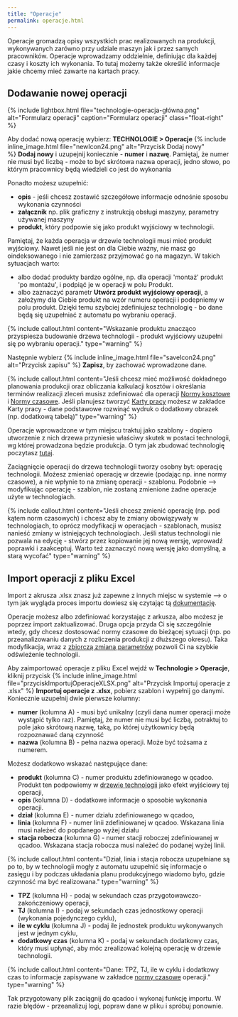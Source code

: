 ```yaml
---
title: "Operacje"
permalink: operacje.html 
---
```


Operacje gromadzą opisy wszystkich prac realizowanych na produkcji, wykonywanych zarówno przy udziale maszyn jak i przez samych pracowników. Operacje wprowadzamy oddzielnie, definiując dla każdej czasy i koszty ich wykonania. To tutaj możemy także określić informacje jakie chcemy mieć zawarte na kartach pracy. 


## Dodawanie nowej operacji ##    

{% include lightbox.html file="technologie-operacja-główna.png" alt="Formularz operacji" caption="Formularz operacji" class="float-right" %}

Aby dodać nową operację wybierz: **TECHNOLOGIE > Operacje** {% include inline_image.html file="newIcon24.png" alt="Przycisk Dodaj nowy" %} **Dodaj nowy** i uzupejnij koniecznie - **numer** i **nazwę**. Pamiętaj, że numer nie musi być liczbą - może to być skrótowa nazwa operacji, jedno słowo, po którym pracownicy będą wiedzieli co jest do wykonania

Ponadto możesz uzupełnić:
- **opis** - jeśli chcesz zostawić szczegółowe informacje odnośnie sposobu wykonania czynności
- **załącznik** np. plik graficzny z instrukcją obsługi maszyny, parametry używanej maszyny
- **produkt**, który podpowie się jako produkt wyjściowy w technologii.

Pamiętaj, że każda operacja w drzewie technologii musi mieć produkt wyjściowy. Nawet jeśli nie jest on dla Ciebie ważny, nie masz go oindeksowanego i nie zamierzasz przyjmować go na magazyn. W takich sytuacjach warto:
- albo dodać produkty bardzo ogólne, np. dla operacji 'montaż' produkt 'po montażu', i podpiąć je w operacji w polu Produkt. 
- albo zaznaczyć parametr **Utwórz produkt wyjściowy operacji**, a założymy dla Ciebie produkt na wzór numeru operacji i podepniemy w polu produkt.
Dzięki temu szybciej zdefiniujesz technologię - bo dane będą się uzupełniać z automatu po wybraniu operacji.

{% include callout.html content="Wskazanie produktu znacząco przyspiesza budowanie drzewa technologii - produkt wyjściowy uzupełni się po wybraniu operacji." type="warning" %}

Następnie wybierz {% include inline_image.html file="saveIcon24.png" alt="Przycisk zapisu" %} **Zapisz**, by zachować wprowadzone dane.

{% include callout.html content="Jeśli chcesz mieć możliwość dokładnego planowania produkcji oraz obliczania kalkulacji kosztów i określania terminów realizacji zleceń musisz zdefiniować dla operacji [Normy kosztowe](/normy-kosztowe) i [Normy czasowe](/normy-czasowe). Jeśli planujesz tworzyć [Karty pracy](/karty-pracy) możesz w zakładce Karty pracy - dane podstawowe rozwinąć wydruk o dodatkowy obrazek (np. dodatkową tabelą)" type="warning" %} 

Operacje wprowadzone w tym miejscu traktuj jako szablony - dopiero utworzenie z nich drzewa przyniesie właściwy skutek w postaci technologii, wg której prowadzona będzie produkcja. O tym jak zbudować technologię poczytasz [tutaj](/technologie-szczegoly).

Zaciągnięcie operacji do drzewa technologii tworzy osobny byt: operację technologii. Możesz zmieniać operację w drzewie (podając np. inne normy czasowe), a nie wpłynie to na zmianę operacji - szablonu. Podobnie --> modyfikując operację - szablon, nie zostaną zmienione żadne operacje użyte w technologiach. 

{% include callout.html content="Jeśli chcesz zmienić operację (np. pod kątem norm czasowych) i chcesz aby te zmiany obowiązywały w technologiach, to oprócz modyfikacji w operacjach - szablonach, musisz nanieść zmiany w istniejących technologiach. Jeśli status technologii nie pozwala na edycję - stwórz przez kopiowanie jej nową wersję, wprowadź poprawki i zaakceptuj. Warto też zaznaczyć nową wersję jako domyślną, a starą wycofać" type="warning" %}


## Import operacji z pliku Excel

Import z akrusza .xlsx znasz już zapewne z innych miejsc w systemie --> o tym jak wygląda proces importu dowiesz się czytając tą [dokumentację]((/import-z-excel)). 

Operacje możesz albo zdefiniować korzystając z arkusza, albo możesz je poprzez import zaktualizować. Druga opcja przyda Ci się szczególnie wtedy, gdy chcesz dostosować normy czasowe do bieżącej sytuacji (np. po przeanalizowaniu danych z rozliczenia produkcji z dłuższego okresu). Taka modyfikacja, wraz z [zbiorczą zmianą parametrów](/zmiana-parametrow) pozwoli Ci na szybkie odświeżenie technologii.

Aby zaimportować operacje z pliku Excel wejdź w **Technologie > Operacje**, kliknij przycisk {% include inline_image.html file="przyciskImportujOperacjeXLSX.png" alt="Przycisk Importuj operacje z .xlsx" %} **Importuj operacje z .xlsx**, pobierz szablon i wypełnij go danymi. Koniecznie uzupełnij dwie pierwsze kolumny:
- **numer** (kolumna A) - musi być unikalny (czyli dana numer operacji może wystąpić tylko raz). Pamiętaj, że numer nie musi być liczbą, potraktuj to pole jako skrótową nazwę, taką, po której użytkownicy będą rozpoznawać daną czynność
- **nazwa** (kolumna B) - pełna nazwa operacji. Może być tożsama z numerem.

Możesz dodatkowo wskazać następujące dane:
- **produkt** (kolumna C) - numer produktu zdefiniowanego w qcadoo. Produkt ten podpowiemy w [drzewie technologii](/technologie-szczegoly.html#budowa-drzewa-technologii) jako efekt wyjściowy tej operacji,
- **opis** (kolumna D) - dodatkowe informacje o sposobie wykonania operacji.
- **dział** (kolumna E) - numer działu zdefiniowanego w qcadoo,
- **linia** (kolumna F) - numer linii zdefiniowanej w qcadoo. Wskazana linia musi należeć do popdanego wyżej działu
- **stacja robocza** (kolumna G) - numer stacji roboczej zdefiniowanej w qcadoo. Wskazana stacja robocza musi należeć do podanej wyżej linii. 

{% include callout.html content="Dział, linia i stacja robocza uzupełniane są po to, by w technologii mogły z automatu uzupełnić się informacje o zasięgu i by podczas układania planu produkcyjnego wiadomo było, gdzie czynność ma być realizowana." type="warning" %}

- **TPZ** (kolumna H) - podaj w sekundach czas przygotowawczo-zakończeniowy operacji,
- **TJ** (kolumna I) - podaj w sekundach czas jednostkowy operacji (wykonania pojedynczego cyklu),
- **ile w cyklu** (kolumna J) - podaj ile jednostek produktu wykonywanych jest w jednym cyklu,
- **dodatkowy czas** (kolumna K) - podaj w sekundach dodatkowy czas, który musi upłynąć, aby móc zrealizować kolejną operację w drzewie technologii.

{% include callout.html content="Dane: TPZ, TJ, ile w cyklu i dodatkowy czas to informacje zapisywane w zakładce [normy czasowe](/normy-czasowe) operacji." type="warning" %}

Tak przygotowany plik zaciągnij do qcadoo i wykonaj funkcję importu. W razie błędów - przeanalizuj logi, popraw dane w pliku i spróbuj ponownie.